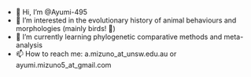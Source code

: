 - 👋 Hi, I’m @Ayumi-495
- 👀 I’m interested in the evolutionary history of animal behaviours and morphologies (mainly birds! 🦜)
- 🌱 I’m currently learning phylogenetic comparative methods and meta-analysis
- 📫 How to reach me: a.mizuno_at_unsw.edu.au or ayumi.mizuno5_at_gmail.com
